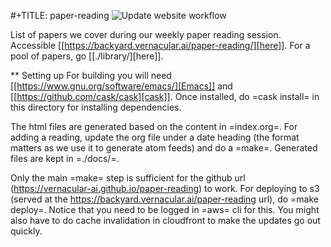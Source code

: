 #+TITLE: paper-reading
![Update website workflow](https://github.com/Vernacular-ai/paper-reading/workflows/Update%20website%20workflow/badge.svg)

List of papers we cover during our weekly paper reading session. Accessible
[[https://backyard.vernacular.ai/paper-reading/][here]]. For a pool of papers, go [[./library/][here]].

** Setting up
For building you will need [[https://www.gnu.org/software/emacs/][Emacs]] and [[https://github.com/cask/cask][cask]]. Once installed, do =cask install= in
this directory for installing dependencies.

The html files are generated based on the content in =index.org=. For adding a
reading, update the org file under a date heading (the format matters as we use
it to generate atom feeds) and do a =make=. Generated files are kept in =./docs/=.

Only the main =make= step is sufficient for the github url
(https://vernacular-ai.github.io/paper-reading) to work. For deploying to s3
(served at the https://backyard.vernacular.ai/paper-reading url), do =make
deploy=. Notice that you need to be logged in =aws= cli for this. You might also
have to do cache invalidation in cloudfront to make the updates go out quickly.
